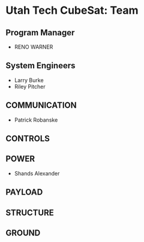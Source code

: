 # Utah Tech CubeSat: Team

## Program Manager
* RENO WARNER
## System Engineers
* Larry Burke
* Riley Pitcher
## COMMUNICATION
* Patrick Robanske
## CONTROLS

## POWER
* Shands Alexander
## PAYLOAD

## STRUCTURE

##  GROUND